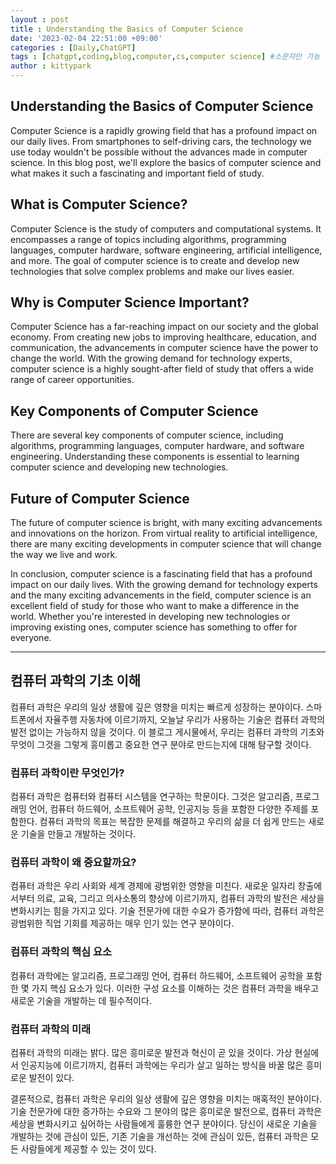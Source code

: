 ```yaml
---
layout : post
title : Understanding the Basics of Computer Science
date: '2023-02-04 22:51:00 +09:00'
categories : [Daily,ChatGPT]
tags : [chatgpt,coding,blog,computer,cs,computer science] #소문자만 가능
author : kittypark
---
```


## Understanding the Basics of Computer Science

Computer Science is a rapidly growing field that has a profound impact on our daily lives. From smartphones to self-driving cars, the technology we use today wouldn't be possible without the advances made in computer science. In this blog post, we'll explore the basics of computer science and what makes it such a fascinating and important field of study.

## What is Computer Science?

Computer Science is the study of computers and computational systems. It encompasses a range of topics including algorithms, programming languages, computer hardware, software engineering, artificial intelligence, and more. The goal of computer science is to create and develop new technologies that solve complex problems and make our lives easier.

## Why is Computer Science Important?

Computer Science has a far-reaching impact on our society and the global economy. From creating new jobs to improving healthcare, education, and communication, the advancements in computer science have the power to change the world. With the growing demand for technology experts, computer science is a highly sought-after field of study that offers a wide range of career opportunities.

## Key Components of Computer Science

There are several key components of computer science, including algorithms, programming languages, computer hardware, and software engineering. Understanding these components is essential to learning computer science and developing new technologies.

## Future of Computer Science

The future of computer science is bright, with many exciting advancements and innovations on the horizon. From virtual reality to artificial intelligence, there are many exciting developments in computer science that will change the way we live and work.

In conclusion, computer science is a fascinating field that has a profound impact on our daily lives. With the growing demand for technology experts and the many exciting advancements in the field, computer science is an excellent field of study for those who want to make a difference in the world. Whether you're interested in developing new technologies or improving existing ones, computer science has something to offer for everyone.

---

## 컴퓨터 과학의 기초 이해

컴퓨터 과학은 우리의 일상 생활에 깊은 영향을 미치는 빠르게 성장하는 분야이다. 스마트폰에서 자율주행 자동차에 이르기까지, 오늘날 우리가 사용하는 기술은 컴퓨터 과학의 발전 없이는 가능하지 않을 것이다. 이 블로그 게시물에서, 우리는 컴퓨터 과학의 기초와 무엇이 그것을 그렇게 흥미롭고 중요한 연구 분야로 만드는지에 대해 탐구할 것이다.

### 컴퓨터 과학이란 무엇인가?

컴퓨터 과학은 컴퓨터와 컴퓨터 시스템을 연구하는 학문이다. 그것은 알고리즘, 프로그래밍 언어, 컴퓨터 하드웨어, 소프트웨어 공학, 인공지능 등을 포함한 다양한 주제를 포함한다. 컴퓨터 과학의 목표는 복잡한 문제를 해결하고 우리의 삶을 더 쉽게 만드는 새로운 기술을 만들고 개발하는 것이다.

### 컴퓨터 과학이 왜 중요할까요?

컴퓨터 과학은 우리 사회와 세계 경제에 광범위한 영향을 미친다. 새로운 일자리 창출에서부터 의료, 교육, 그리고 의사소통의 향상에 이르기까지, 컴퓨터 과학의 발전은 세상을 변화시키는 힘을 가지고 있다. 기술 전문가에 대한 수요가 증가함에 따라, 컴퓨터 과학은 광범위한 직업 기회를 제공하는 매우 인기 있는 연구 분야이다.

### 컴퓨터 과학의 핵심 요소

컴퓨터 과학에는 알고리즘, 프로그래밍 언어, 컴퓨터 하드웨어, 소프트웨어 공학을 포함한 몇 가지 핵심 요소가 있다. 이러한 구성 요소를 이해하는 것은 컴퓨터 과학을 배우고 새로운 기술을 개발하는 데 필수적이다.

### 컴퓨터 과학의 미래

컴퓨터 과학의 미래는 밝다. 많은 흥미로운 발전과 혁신이 곧 있을 것이다. 가상 현실에서 인공지능에 이르기까지, 컴퓨터 과학에는 우리가 살고 일하는 방식을 바꿀 많은 흥미로운 발전이 있다.

결론적으로, 컴퓨터 과학은 우리의 일상 생활에 깊은 영향을 미치는 매혹적인 분야이다. 기술 전문가에 대한 증가하는 수요와 그 분야의 많은 흥미로운 발전으로, 컴퓨터 과학은 세상을 변화시키고 싶어하는 사람들에게 훌륭한 연구 분야이다. 당신이 새로운 기술을 개발하는 것에 관심이 있든, 기존 기술을 개선하는 것에 관심이 있든, 컴퓨터 과학은 모든 사람들에게 제공할 수 있는 것이 있다.
